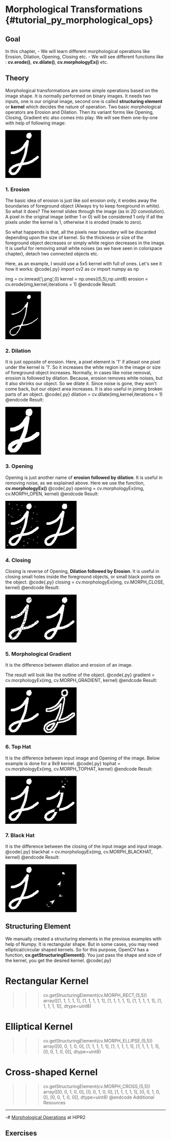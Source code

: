 Morphological Transformations {#tutorial_py_morphological_ops}
=============================

Goal
----

In this chapter,
    -   We will learn different morphological operations like Erosion, Dilation, Opening, Closing
        etc.
    -   We will see different functions like : **cv.erode()**, **cv.dilate()**,
        **cv.morphologyEx()** etc.

Theory
------

Morphological transformations are some simple operations based on the image shape. It is normally
performed on binary images. It needs two inputs, one is our original image, second one is called
**structuring element** or **kernel** which decides the nature of operation. Two basic morphological
operators are Erosion and Dilation. Then its variant forms like Opening, Closing, Gradient etc also
comes into play. We will see them one-by-one with help of following image:

![image](images/j.png)

### 1. Erosion

The basic idea of erosion is just like soil erosion only, it erodes away the boundaries of
foreground object (Always try to keep foreground in white). So what it does? The kernel slides
through the image (as in 2D convolution). A pixel in the original image (either 1 or 0) will be
considered 1 only if all the pixels under the kernel is 1, otherwise it is eroded (made to zero).

So what happends is that, all the pixels near boundary will be discarded depending upon the size of
kernel. So the thickness or size of the foreground object decreases or simply white region decreases
in the image. It is useful for removing small white noises (as we have seen in colorspace chapter),
detach two connected objects etc.

Here, as an example, I would use a 5x5 kernel with full of ones. Let's see it how it works:
@code{.py}
import cv2 as cv
import numpy as np

img = cv.imread('j.png',0)
kernel = np.ones((5,5),np.uint8)
erosion = cv.erode(img,kernel,iterations = 1)
@endcode
Result:

![image](images/erosion.png)

### 2. Dilation

It is just opposite of erosion. Here, a pixel element is '1' if atleast one pixel under the kernel
is '1'. So it increases the white region in the image or size of foreground object increases.
Normally, in cases like noise removal, erosion is followed by dilation. Because, erosion removes
white noises, but it also shrinks our object. So we dilate it. Since noise is gone, they won't come
back, but our object area increases. It is also useful in joining broken parts of an object.
@code{.py}
dilation = cv.dilate(img,kernel,iterations = 1)
@endcode
Result:

![image](images/dilation.png)

### 3. Opening

Opening is just another name of **erosion followed by dilation**. It is useful in removing noise, as
we explained above. Here we use the function, **cv.morphologyEx()**
@code{.py}
opening = cv.morphologyEx(img, cv.MORPH_OPEN, kernel)
@endcode
Result:

![image](images/opening.png)

### 4. Closing

Closing is reverse of Opening, **Dilation followed by Erosion**. It is useful in closing small holes
inside the foreground objects, or small black points on the object.
@code{.py}
closing = cv.morphologyEx(img, cv.MORPH_CLOSE, kernel)
@endcode
Result:

![image](images/closing.png)

### 5. Morphological Gradient

It is the difference between dilation and erosion of an image.

The result will look like the outline of the object.
@code{.py}
gradient = cv.morphologyEx(img, cv.MORPH_GRADIENT, kernel)
@endcode
Result:

![image](images/gradient.png)

### 6. Top Hat

It is the difference between input image and Opening of the image. Below example is done for a 9x9
kernel.
@code{.py}
tophat = cv.morphologyEx(img, cv.MORPH_TOPHAT, kernel)
@endcode
Result:

![image](images/tophat.png)

### 7. Black Hat

It is the difference between the closing of the input image and input image.
@code{.py}
blackhat = cv.morphologyEx(img, cv.MORPH_BLACKHAT, kernel)
@endcode
Result:

![image](images/blackhat.png)

Structuring Element
-------------------

We manually created a structuring elements in the previous examples with help of Numpy. It is
rectangular shape. But in some cases, you may need elliptical/circular shaped kernels. So for this
purpose, OpenCV has a function, **cv.getStructuringElement()**. You just pass the shape and size of
the kernel, you get the desired kernel.
@code{.py}
# Rectangular Kernel
>>> cv.getStructuringElement(cv.MORPH_RECT,(5,5))
array([[1, 1, 1, 1, 1],
       [1, 1, 1, 1, 1],
       [1, 1, 1, 1, 1],
       [1, 1, 1, 1, 1],
       [1, 1, 1, 1, 1]], dtype=uint8)

# Elliptical Kernel
>>> cv.getStructuringElement(cv.MORPH_ELLIPSE,(5,5))
array([[0, 0, 1, 0, 0],
       [1, 1, 1, 1, 1],
       [1, 1, 1, 1, 1],
       [1, 1, 1, 1, 1],
       [0, 0, 1, 0, 0]], dtype=uint8)

# Cross-shaped Kernel
>>> cv.getStructuringElement(cv.MORPH_CROSS,(5,5))
array([[0, 0, 1, 0, 0],
       [0, 0, 1, 0, 0],
       [1, 1, 1, 1, 1],
       [0, 0, 1, 0, 0],
       [0, 0, 1, 0, 0]], dtype=uint8)
@endcode
Additional Resources
--------------------

-#  [Morphological Operations](http://homepages.inf.ed.ac.uk/rbf/HIPR2/morops.htm) at HIPR2

Exercises
---------
